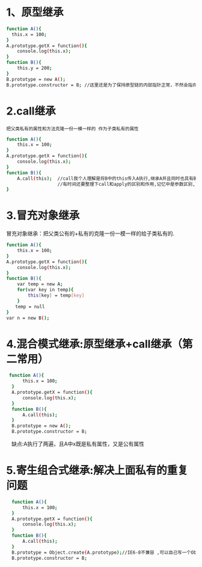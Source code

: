 # 1、原型继承
```bash
function A(){
  this.x = 100;
}
A.prototype.getX = function(){
    console.log(this.x);
}
function B(){
    this.y = 200;
}
B.prototype = new A();
B.prototype.constructor = B; //这里还是为了保持原型链的内部指针正常，不然会指向A。
```

# 2.call继承
    把父类私有的属性和方法克隆一份一模一样的 作为子类私有的属性　
```bash
function A(){
    this.x = 100;
}
A.prototype.getX = function(){
    console.log(this.x);
}
function B(){
    A.call(this);  //call我个人理解是将B中的this传入A执行,继承A并且同时也具有B自身属性。
                   //有时间还要整理下call和apply的区别和作用,记忆中是参数区别,可以利用参数特性做数组去重。
}
```

# 3.冒充对象继承
  冒充对象继承：把父类公有的+私有的克隆一份一模一样的给子类私有的.
```bash
function A(){
    this.x = 100;
}
A.prototype.getX = function(){
    console.log(this.x);
}
function B(){
    var temp = new A;
    for(var key in temp){
        this[key] = temp[key]
    }
　　temp = null
}
var n = new B();
```

# 4.混合模式继承:原型继承+call继承（第二常用）
```bash
 function A(){
      this.x = 100;
  }
  A.prototype.getX = function(){
      console.log(this.x);
  }
  function B(){
      A.call(this);
  }
  B.prototype = new A();
  B.prototype.constructor = B;
```
　缺点:A执行了两遍，且A中x既是私有属性，又是公有属性

# 5.寄生组合式继承:解决上面私有的重复问题
```bash
  function A(){
      this.x = 100;
  }
  A.prototype.getX = function(){
      console.log(this.x);
  }
  function B(){
      A.call(this);
  }
  B.prototype = Object.create(A.prototype);//IE6-8不兼容 ,可以自己写一个Object.create方法
  B.prototype.constructor = B;
```
